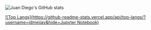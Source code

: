![Juan Diego's GitHub stats](https://github-readme-stats.vercel.app/api?username=jdmejiav&count_private=true)



[![Top Langs](https://github-readme-stats.vercel.app/api/top-langs/?username=jdmejiav&hide=Jupyter Notebook)](https://github.com/jdmejiav/github-readme-stats)

